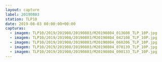 ```yaml
---
layout: capture
label: 20190803
station: TLP10
date: 2019-08-03 00:00:00+00:00
capturas:
  - imagem: TLP10/2019/201908/20190803/M20190804_013608_TLP_10P.jpg
  - imagem: TLP10/2019/201908/20190803/M20190804_042108_TLP_10P.jpg
  - imagem: TLP10/2019/201908/20190803/M20190804_060206_TLP_10P.jpg
  - imagem: TLP10/2019/201908/20190803/M20190804_070139_TLP_10P.jpg
  - imagem: TLP10/2019/201908/20190803/M20190804_090133_TLP_10P.jpg
---
```

